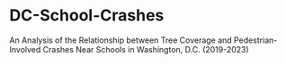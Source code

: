 # DC-School-Crashes
An Analysis of the Relationship between Tree Coverage and Pedestrian-Involved Crashes Near Schools in Washington, D.C. (2019-2023)
